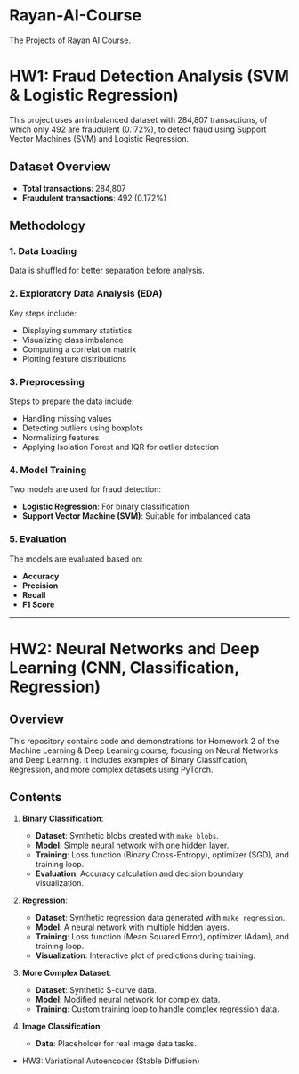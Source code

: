 # Rayan-AI-Course
The Projects of Rayan AI Course.

# HW1: Fraud Detection Analysis (SVM & Logistic Regression)

This project uses an imbalanced dataset with 284,807 transactions, of which only 492 are fraudulent (0.172%), to detect fraud using Support Vector Machines (SVM) and Logistic Regression.

## Dataset Overview
- **Total transactions**: 284,807
- **Fraudulent transactions**: 492 (0.172%)

## Methodology

### 1. Data Loading
Data is shuffled for better separation before analysis.

### 2. Exploratory Data Analysis (EDA)
Key steps include:
- Displaying summary statistics
- Visualizing class imbalance
- Computing a correlation matrix
- Plotting feature distributions

### 3. Preprocessing
Steps to prepare the data include:
- Handling missing values
- Detecting outliers using boxplots
- Normalizing features
- Applying Isolation Forest and IQR for outlier detection

### 4. Model Training
Two models are used for fraud detection:
- **Logistic Regression**: For binary classification
- **Support Vector Machine (SVM)**: Suitable for imbalanced data

### 5. Evaluation
The models are evaluated based on:
- **Accuracy**
- **Precision**
- **Recall**
- **F1 Score**

* * *

# HW2: Neural Networks and Deep Learning (CNN, Classification, Regression)

## Overview

This repository contains code and demonstrations for Homework 2 of the Machine Learning & Deep Learning course, focusing on Neural Networks and Deep Learning. It includes examples of Binary Classification, Regression, and more complex datasets using PyTorch.

## Contents

1. **Binary Classification**:
   - **Dataset**: Synthetic blobs created with `make_blobs`.
   - **Model**: Simple neural network with one hidden layer.
   - **Training**: Loss function (Binary Cross-Entropy), optimizer (SGD), and training loop.
   - **Evaluation**: Accuracy calculation and decision boundary visualization.

2. **Regression**:
   - **Dataset**: Synthetic regression data generated with `make_regression`.
   - **Model**: A neural network with multiple hidden layers.
   - **Training**: Loss function (Mean Squared Error), optimizer (Adam), and training loop.
   - **Visualization**: Interactive plot of predictions during training.

3. **More Complex Dataset**:
   - **Dataset**: Synthetic S-curve data.
   - **Model**: Modified neural network for complex data.
   - **Training**: Custom training loop to handle complex regression data.

4. **Image Classification**:
   - **Data**: Placeholder for real image data tasks.

- HW3: Variational Autoencoder (Stable Diffusion)

